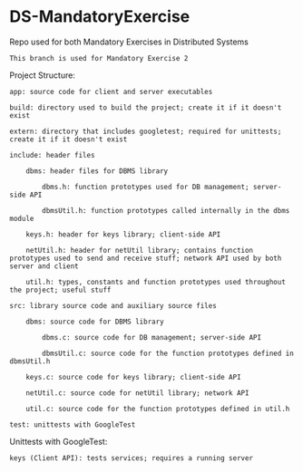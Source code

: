 # DS-MandatoryExercise
Repo used for both Mandatory Exercises in Distributed Systems

    This branch is used for Mandatory Exercise 2

Project Structure:

    app: source code for client and server executables

    build: directory used to build the project; create it if it doesn't exist

    extern: directory that includes googletest; required for unittests; create it if it doesn't exist

    include: header files

        dbms: header files for DBMS library

            dbms.h: function prototypes used for DB management; server-side API

            dbmsUtil.h: function prototypes called internally in the dbms module

        keys.h: header for keys library; client-side API
        
        netUtil.h: header for netUtil library; contains function prototypes used to send and receive stuff; network API used by both server and client

        util.h: types, constants and function prototypes used throughout the project; useful stuff

    src: library source code and auxiliary source files

        dbms: source code for DBMS library
    
            dbms.c: source code for DB management; server-side API
    
            dbmsUtil.c: source code for the function prototypes defined in dbmsUtil.h
    
        keys.c: source code for keys library; client-side API
        
        netUtil.c: source code for netUtil library; network API
    
        util.c: source code for the function prototypes defined in util.h

    test: unittests with GoogleTest
        

Unittests with GoogleTest:

    keys (Client API): tests services; requires a running server
